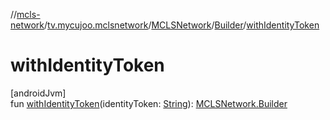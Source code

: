 //[mcls-network](../../../../index.md)/[tv.mycujoo.mclsnetwork](../../index.md)/[MCLSNetwork](../index.md)/[Builder](index.md)/[withIdentityToken](with-identity-token.md)

# withIdentityToken

[androidJvm]\
fun [withIdentityToken](with-identity-token.md)(identityToken: [String](https://kotlinlang.org/api/latest/jvm/stdlib/kotlin/-string/index.html)): [MCLSNetwork.Builder](index.md)
